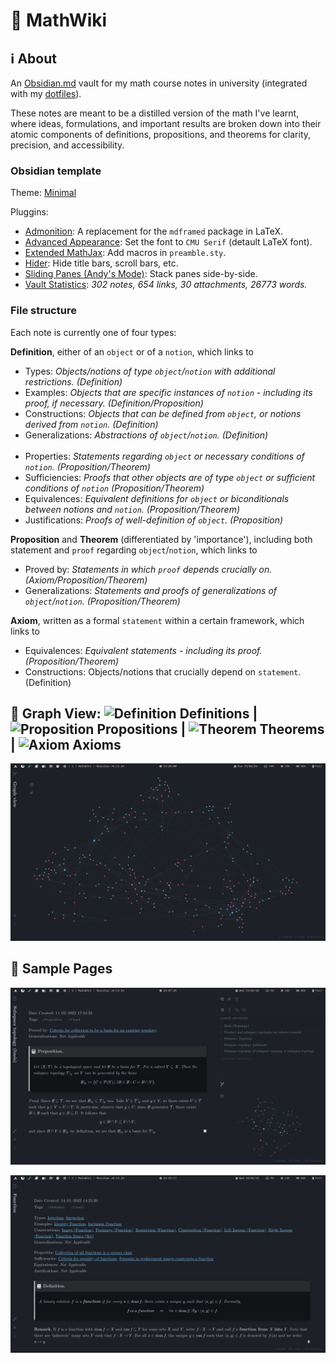 # :pencil: MathWiki

## :information_source: About

An [Obsidian.md](https://obsidian.md) vault for my math course notes in university (integrated with my [dotfiles](https://github.com/zhaoshenzhai/dotfiles)).

These notes are meant to be a distilled version of the math I've learnt, where ideas, formulations, and important results are broken down into their atomic components of definitions, propositions, and theorems for clarity, precision, and accessibility.

### Obsidian template

Theme: [Minimal](https://github.com/kepano/obsidian-minimal)

Pluggins:
* [Admonition](https://github.com/valentine195/obsidian-admonition): A replacement for the `mdframed` package in LaTeX.
* [Advanced Appearance](https://github.com/kepano/obsidian-advanced-appearance): Set the font to `CMU Serif` (detault LaTeX font).
* [Extended MathJax](https://github.com/xldenis/obsidian-latex): Add macros in `preamble.sty`.
* [Hider](https://github.com/kepano/obsidian-hider): Hide title bars, scroll bars, etc.
* [Sliding Panes (Andy's Mode)](https://github.com/deathau/sliding-panes-obsidian): Stack panes side-by-side.
* [Vault Statistics](https://github.com/bkyle/obsidian-vault-statistics-plugin): _302 notes, 654 links, 30 attachments, 26773 words._

### File structure

Each note is currently one of four types:

**Definition**, either of an `object` or of a `notion`, which links to
* Types: _Objects/notions of type `object`/`notion` with additional restrictions. (Definition)_
* Examples: _Objects that are specific instances of `notion` - including its proof, if necessary. (Definition/Proposition)_
* Constructions: _Objects that can be defined from `object`, or notions derived from `notion`. (Definition)_
* Generalizations: _Abstractions of `object`/`notion`. (Definition)_<br/><br/>
* Properties: _Statements regarding `object` or necessary conditions of `notion`. (Proposition/Theorem)_
* Sufficiencies: _Proofs that other objects are of type `object` or sufficient conditions of `notion` (Proposition/Theorem)_
* Equivalences: _Equivalent definitions for `object` or biconditionals between notions and `notion`. (Proposition/Theorem)_
* Justifications: _Proofs of well-definition of `object`. (Proposition)_
 
**Proposition** and **Theorem** (differentiated by 'importance'), including both statement and `proof` regarding `object`/`notion`, which links to
* Proved by: _Statements in which `proof` depends crucially on. (Axiom/Proposition/Theorem)_
* Generalizations: _Statements and proofs of generalizations of `object`/`notion`. (Proposition/Theorem)_

**Axiom**, written as a formal `statement` within a certain framework, which links to
* Equivalences: _Equivalent statements - including its proof. (Proposition/Theorem)_
* Constructions: Objects/notions that crucially depend on `statement`. (Definition)

## :telescope: Graph View: ![Definition](https://via.placeholder.com/15/63bfee/000000?text=+) Definitions | ![Proposition](https://via.placeholder.com/15/e665b7/000000?text=+) Propositions | ![Theorem](https://via.placeholder.com/15/65fb65/000000?text=+) Theorems | ![Axiom](https://via.placeholder.com/15/f95d5d/000000?text=+) Axioms

![Graph view](.github/images/graph_view.png)

## :page_with_curl: Sample Pages

![Subspace Topology (Basis)](.github/images/sample_pages/subspace_topology_basis.png)

![Function](.github/images/sample_pages/function.png)
